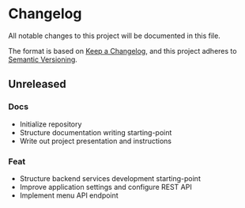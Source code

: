 # Changelog
All notable changes to this project will be documented in this file.

The format is based on [Keep a Changelog](https://keepachangelog.com/en/1.0.0/),
and this project adheres to [Semantic Versioning](https://semver.org/spec/v2.0.0.html).

## Unreleased
### Docs
- Initialize repository
- Structure documentation writing starting-point
- Write out project presentation and instructions

### Feat
- Structure backend services development starting-point
- Improve application settings and configure REST API
- Implement menu API endpoint
